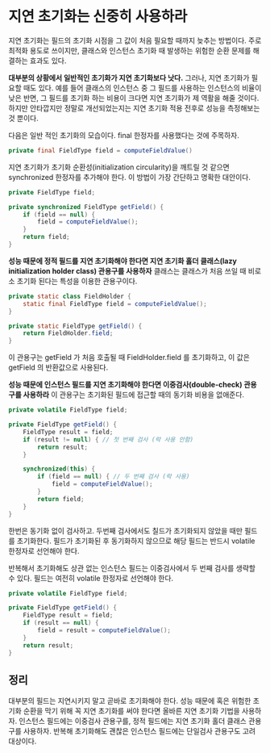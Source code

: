 # 지연 초기화는 신중히 사용하라
지연 초기화는 필드의 초기화 시점을 그 값이 처음 필요할 때까지 늦추는 방법이다.
주로 최적화 용도로 쓰이지만, 클래스와 인스턴스 초기화 때 발생하는 위험한 순환 문제를 해결하는 효과도 있다.

**대부분의 상황에서 일반적인 초기화가 지연 초기화보다 낫다.**
그러나, 지연 초기화가 필요할 때도 있다. 예를 들어 클래스의 인스턴스 중 그 필드를 사용하는 인스턴스의 비율이 낮은 반면,
그 필드를 초기화 하는 비용이 크다면 지연 초기화가 제 역활을 해줄 것이다.
하지만 안타깝지만 정말로 개선되었는지는 지연 초기화 적용 전후로 성능을 측정해보는것 뿐이다.

다음은 일반 적인 초기화의 모습이다. final 한정자를 사용했다는 것에 주목하자.
```java
private final FieldType field = computeFieldValue()
```
지연 초기화가 초기화 순환성(initialization circularity)을 깨트릴 것 같으면 synchronized 한정자를 추가해야 한다.
이 방법이 가장 간단하고 명확한 대안이다.
```java
private FieldType field;

private synchronized FieldType getField() {
    if (field == null) {
        field = computeFieldValue();
    }
    return field;
}
```
**성능 때문에 정적 필드를 지연 초기화해야 한다면 지연 초기화 홀더 클래스(lazy initialization holder class) 관용구를 사용하자**
클래스는 클래스가 처음 쓰일 때 비로소 초기화 된다는 특성을 이용한 관용구이다.
```java
private static class FieldHolder {
    static final FieldType field = computeFieldValue();
}

private static FieldType getField() {
    return FieldHolder.field;
}
```
이 관용구는 getField 가 처음 호출될 때 FieldHolder.field 를 초기화하고, 이 값은 getField 의 반환값으로 사용된다.

**성능 때문에 인스턴스 필드를 지연 초기화해야 한다면 이중검사(double-check) 관용구를 사용하라**
이 관용구는 초기화된 필드에 접근할 때의 동기화 비용을 없애준다.
```java
private volatile FieldType field;

private FieldType getField() {
    FieldType result = field;
    if (result != null) { // 첫 번째 검사 (락 사용 안함)
        return result;
    }

    synchronized(this) {
        if (field == null) { // 두 번째 검사 (락 사용)
            field = computeFieldValue();
        }
        return field;
    }
}
```
한번은 동기화 없이 검사하고. 두번째 검사에서도 칠드가 초기화되지 않았을 때만 필드를 초기화한다.
필드가 초기화된 후 동기화하지 않으므로 해당 필드는 반드시 volatile 한정자로 선언해야 한다.

반복해서 초기화해도 상관 없는 인스턴스 필드는 이중검사에서 두 번째 검사를 생략할 수 있다.
필드는 여전히 volatile 한정자로 선언해야 한다.
```java
private volatile FieldType field;

private FieldType getField() {
    FieldType result = field;
    if (result == null) {
        field = result = computeFieldValue();
    }
    return result;
}
```

## 정리
대부분의 필드는 지연시키지 말고 곧바로 초기화해야 한다. 성능 때문에 혹은 위험한 초기화 순환을 막기 위해 꼭 지연 초기화를 써야 한다면
올바른 지연 초기화 기법을 사용하자. 인스턴스 필드에는 이중검사 관용구를, 정적 필드에는 지연 초기화 홀더 클래스 관용구를 사용하자.
반복해 초기화해도 괜찮은 인스턴스 필드에는 단일검사 관용구도 고려 대상이다.
